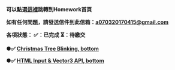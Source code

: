 <strong>可以點選[這裡](https://frankChen0703.github.io/Web3D/index.html)跳轉到Homework首頁<strong>

如有任何問題，請發送信件到此信箱：a070320170415@gmail.com

各項狀態： ✅：已完成  ⏳：待繳交

 ●✅ [Christmas Tree Blinking, bottom](https://frankChen0703.github.io/Web3D/HW1/hw1.html)
 
 ●✅ [HTML Input & Vector3 API, bottom](https://frankChen0703.github.io/Web3D/HW2/hw2.html)